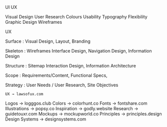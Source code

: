 UI                  UX

Visual Design   User Research
Colours         Usability
Typography      Flexibility
Graphic Design  Wireframes


  UX 

Surface     :   Visual Design, Layout, Branding
                    
Skeleton    :   Wireframes
                    Interface Design, Navigation Design, Information Design

Structure   :   Sitemap
                    Interaction Design, Information Architecture

Scope       :   Requirements/Content, Functional Specs,

Strategy    :   User Needs / User Research, Site Objectives

    
    

    UX → lawsofux.com
Logos → logggos.club
Colors → colorhunt.co
Fonts → fontshare.com
Illustrations → popsy.co
Inspiration → godly.website
Research → guidetouxr.com
Mockups → mockupworld.co
Principles → principles.design
Design Systems → designsystems.com
